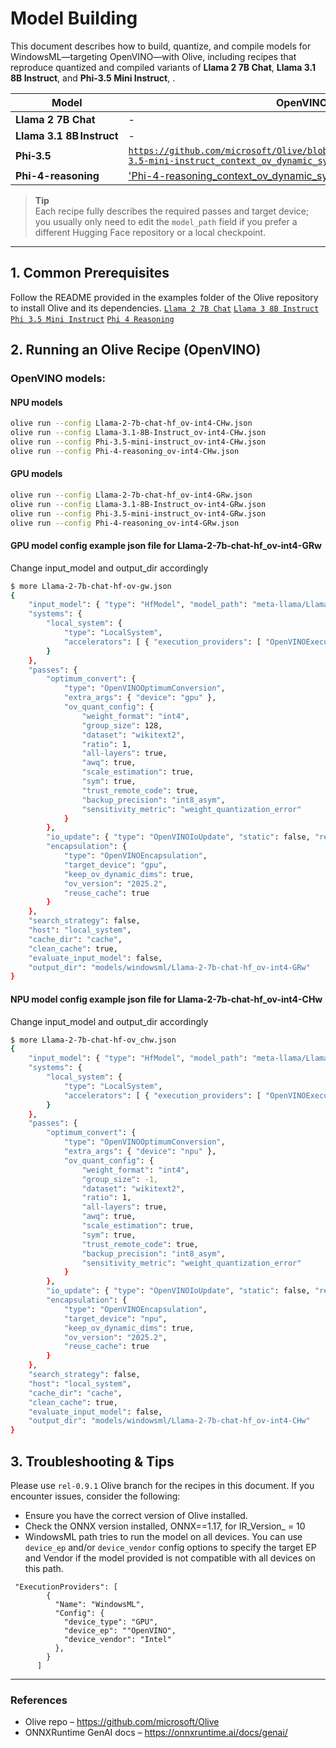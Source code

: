 
# Model Building

This document describes how to build, quantize, and compile models for WindowsML—targeting OpenVINO—with Olive, 
including recipes that reproduce quantized and compiled variants of **Llama 2 7B Chat**, **Llama 3.1 8B Instruct**, and **Phi-3.5 Mini Instruct**, .

| Model | OpenVINO (Intel) |
|-------|----------------|
| **Llama 2 7B Chat** | - |
| **Llama 3.1 8B Instruct** | - |
| **Phi‑3.5** | [`https://github.com/microsoft/Olive/blob/main/examples/phi3_5/openvino/Phi-3.5-mini-instruct_context_ov_dynamic_sym_gs128_bkp_int8_sym.json`](https://github.com/microsoft/Olive/blob/main/examples/phi3_5/openvino/Phi-3.5-mini-instruct_context_ov_dynamic_sym_gs128_bkp_int8_sym.json) |
| **Phi-4-reasoning** | ['Phi-4-reasoning_context_ov_dynamic_sym_gs128_bkp_int8_sym.json'](https://github.com/microsoft/Olive/blob/main/examples/phi4/openvino/phi_4_reasoning/Phi-4-reasoning_context_ov_dynamic_sym_gs128_bkp_int8_sym.json) |

> **Tip**  
> Each recipe fully describes the required passes and target device; you usually only need to edit the `model_path` field if you prefer a different Hugging Face repository or a local checkpoint.

---

## 1. Common Prerequisites

Follow the README provided in the examples folder of the Olive repository to install Olive and its dependencies.
[`Llama 2 7B Chat`](https://github.com/microsoft/Olive/tree/main/examples/llama2)
[`Llama 3 8B Instruct`](https://github.com/microsoft/Olive/tree/main/examples/llama3)
[`Phi 3.5 Mini Instruct`](https://github.com/microsoft/Olive/tree/main/examples/phi3_5)
[`Phi 4 Reasoning`](https://github.com/microsoft/Olive/tree/main/examples/phi4)



## 2. Running an Olive Recipe (OpenVINO)

### OpenVINO models:

#### NPU models
```bash
olive run --config Llama-2-7b-chat-hf_ov-int4-CHw.json
olive run --config Llama-3.1-8B-Instruct_ov-int4-CHw.json
olive run --config Phi-3.5-mini-instruct_ov-int4-CHw.json
olive run --config Phi-4-reasoning_ov-int4-CHw.json

```

#### GPU models
```bash
olive run --config Llama-2-7b-chat-hf_ov-int4-GRw.json
olive run --config Llama-3.1-8B-Instruct_ov-int4-GRw.json
olive run --config Phi-3.5-mini-instruct_ov-int4-GRw.json
olive run --config Phi-4-reasoning_ov-int4-GRw.json
```

#### GPU model config example json file for Llama-2-7b-chat-hf_ov-int4-GRw
Change input_model and output_dir accordingly
```bash
$ more Llama-2-7b-chat-hf-ov-gw.json
{
    "input_model": { "type": "HfModel", "model_path": "meta-llama/Llama-2-7b-chat-hf" },
    "systems": {
        "local_system": {
            "type": "LocalSystem",
            "accelerators": [ { "execution_providers": [ "OpenVINOExecutionProvider" ] } ]
        }
    },
    "passes": {
        "optimum_convert": {
            "type": "OpenVINOOptimumConversion",
            "extra_args": { "device": "gpu" },
            "ov_quant_config": {
                "weight_format": "int4",
                "group_size": 128,
                "dataset": "wikitext2",
                "ratio": 1,
                "all-layers": true,
                "awq": true,
                "scale_estimation": true,
                "sym": true,
                "trust_remote_code": true,
                "backup_precision": "int8_asym",
                "sensitivity_metric": "weight_quantization_error"
            }
        },
        "io_update": { "type": "OpenVINOIoUpdate", "static": false, "reuse_cache": true },
        "encapsulation": {
            "type": "OpenVINOEncapsulation",
            "target_device": "gpu",
            "keep_ov_dynamic_dims": true,
            "ov_version": "2025.2",
            "reuse_cache": true
        }
    },
    "search_strategy": false,
    "host": "local_system",
    "cache_dir": "cache",
    "clean_cache": true,
    "evaluate_input_model": false,
    "output_dir": "models/windowsml/Llama-2-7b-chat-hf_ov-int4-GRw"
}
```

#### NPU model config example json file for Llama-2-7b-chat-hf_ov-int4-CHw
Change input_model and output_dir accordingly
```bash
$ more Llama-2-7b-chat-hf-ov_chw.json
{
    "input_model": { "type": "HfModel", "model_path": "meta-llama/Llama-2-7b-chat-hf" },
    "systems": {
        "local_system": {
            "type": "LocalSystem",
            "accelerators": [ { "execution_providers": [ "OpenVINOExecutionProvider" ] } ]
        }
    },
    "passes": {
        "optimum_convert": {
            "type": "OpenVINOOptimumConversion",
            "extra_args": { "device": "npu" },
            "ov_quant_config": {
                "weight_format": "int4",
                "group_size": -1,
                "dataset": "wikitext2",
                "ratio": 1,
                "all-layers": true,
                "awq": true,
                "scale_estimation": true,
                "sym": true,
                "trust_remote_code": true,
                "backup_precision": "int8_asym",
                "sensitivity_metric": "weight_quantization_error"
            }
        },
        "io_update": { "type": "OpenVINOIoUpdate", "static": false, "reuse_cache": true },
        "encapsulation": {
            "type": "OpenVINOEncapsulation",
            "target_device": "npu",
            "keep_ov_dynamic_dims": true,
            "ov_version": "2025.2",
            "reuse_cache": true
        }
    },
    "search_strategy": false,
    "host": "local_system",
    "cache_dir": "cache",
    "clean_cache": true,
    "evaluate_input_model": false,
    "output_dir": "models/windowsml/Llama-2-7b-chat-hf_ov-int4-CHw"
}
```

## 3. Troubleshooting & Tips

Please use `rel-0.9.1` Olive branch for the recipes in this document. If you encounter issues, consider the following:
- Ensure you have the correct version of Olive installed.
- Check the ONNX version installed, ONNX==1.17, for IR_Version_ = 10
- WindowsML path tries to run the model on all devices. You can use `device_ep` and/or `device_vendor` config options to specify the target EP and Vendor if the model provided is not compatible with all devices on this path.
```
 "ExecutionProviders": [
        {
          "Name": "WindowsML",
          "Config": {
            "device_type": "GPU",
            "device_ep": ""OpenVINO",
            "device_vendor": "Intel"
          },
        }
      ]
```

---

### References

* Olive repo – <https://github.com/microsoft/Olive>  
* ONNXRuntime GenAI docs – <https://onnxruntime.ai/docs/genai/>  
